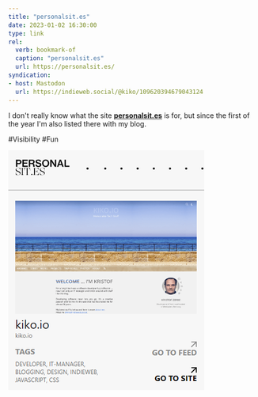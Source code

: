 ```yaml
---
title: "personalsit.es"
date: 2023-01-02 16:30:00
type: link
rel:
  verb: bookmark-of
  caption: "personalsit.es"
  url: https://personalsit.es/
syndication: 
- host: Mastodon
  url: https://indieweb.social/@kiko/109620394679043124
---
```


I don't really know what the site **[personalsit.es](https://personalsit.es/#https://kiko.io)** is for, but since the first of the year I'm also listed there with my blog.

#Visibility #Fun

![personalsit.es](images/01-02-personalsites.png)